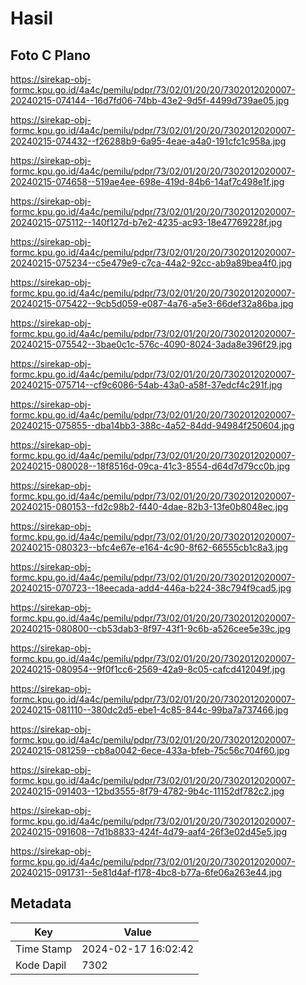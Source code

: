 # Hasil

## Foto C Plano

https://sirekap-obj-formc.kpu.go.id/4a4c/pemilu/pdpr/73/02/01/20/20/7302012020007-20240215-074144--16d7fd06-74bb-43e2-9d5f-4499d739ae05.jpg

https://sirekap-obj-formc.kpu.go.id/4a4c/pemilu/pdpr/73/02/01/20/20/7302012020007-20240215-074432--f26288b9-6a95-4eae-a4a0-191cfc1c958a.jpg

https://sirekap-obj-formc.kpu.go.id/4a4c/pemilu/pdpr/73/02/01/20/20/7302012020007-20240215-074658--519ae4ee-698e-419d-84b6-14af7c498e1f.jpg

https://sirekap-obj-formc.kpu.go.id/4a4c/pemilu/pdpr/73/02/01/20/20/7302012020007-20240215-075112--140f127d-b7e2-4235-ac93-18e47769228f.jpg

https://sirekap-obj-formc.kpu.go.id/4a4c/pemilu/pdpr/73/02/01/20/20/7302012020007-20240215-075234--c5e479e9-c7ca-44a2-92cc-ab9a89bea4f0.jpg

https://sirekap-obj-formc.kpu.go.id/4a4c/pemilu/pdpr/73/02/01/20/20/7302012020007-20240215-075422--9cb5d059-e087-4a76-a5e3-66def32a86ba.jpg

https://sirekap-obj-formc.kpu.go.id/4a4c/pemilu/pdpr/73/02/01/20/20/7302012020007-20240215-075542--3bae0c1c-576c-4090-8024-3ada8e396f29.jpg

https://sirekap-obj-formc.kpu.go.id/4a4c/pemilu/pdpr/73/02/01/20/20/7302012020007-20240215-075714--cf9c6086-54ab-43a0-a58f-37edcf4c291f.jpg

https://sirekap-obj-formc.kpu.go.id/4a4c/pemilu/pdpr/73/02/01/20/20/7302012020007-20240215-075855--dba14bb3-388c-4a52-84dd-94984f250604.jpg

https://sirekap-obj-formc.kpu.go.id/4a4c/pemilu/pdpr/73/02/01/20/20/7302012020007-20240215-080028--18f8516d-09ca-41c3-8554-d64d7d79cc0b.jpg

https://sirekap-obj-formc.kpu.go.id/4a4c/pemilu/pdpr/73/02/01/20/20/7302012020007-20240215-080153--fd2c98b2-f440-4dae-82b3-13fe0b8048ec.jpg

https://sirekap-obj-formc.kpu.go.id/4a4c/pemilu/pdpr/73/02/01/20/20/7302012020007-20240215-080323--bfc4e67e-e164-4c90-8f62-66555cb1c8a3.jpg

https://sirekap-obj-formc.kpu.go.id/4a4c/pemilu/pdpr/73/02/01/20/20/7302012020007-20240215-070723--18eecada-add4-446a-b224-38c794f9cad5.jpg

https://sirekap-obj-formc.kpu.go.id/4a4c/pemilu/pdpr/73/02/01/20/20/7302012020007-20240215-080800--cb53dab3-8f97-43f1-9c6b-a526cee5e39c.jpg

https://sirekap-obj-formc.kpu.go.id/4a4c/pemilu/pdpr/73/02/01/20/20/7302012020007-20240215-080954--9f0f1cc6-2569-42a9-8c05-cafcd412049f.jpg

https://sirekap-obj-formc.kpu.go.id/4a4c/pemilu/pdpr/73/02/01/20/20/7302012020007-20240215-081110--380dc2d5-ebe1-4c85-844c-99ba7a737466.jpg

https://sirekap-obj-formc.kpu.go.id/4a4c/pemilu/pdpr/73/02/01/20/20/7302012020007-20240215-081259--cb8a0042-6ece-433a-bfeb-75c56c704f60.jpg

https://sirekap-obj-formc.kpu.go.id/4a4c/pemilu/pdpr/73/02/01/20/20/7302012020007-20240215-091403--12bd3555-8f79-4782-9b4c-11152df782c2.jpg

https://sirekap-obj-formc.kpu.go.id/4a4c/pemilu/pdpr/73/02/01/20/20/7302012020007-20240215-091608--7d1b8833-424f-4d79-aaf4-26f3e02d45e5.jpg

https://sirekap-obj-formc.kpu.go.id/4a4c/pemilu/pdpr/73/02/01/20/20/7302012020007-20240215-091731--5e81d4af-f178-4bc8-b77a-6fe06a263e44.jpg


## Metadata

| Key        | Value               |
| ---------- | ------------------- |
| Time Stamp | 2024-02-17 16:02:42 |
| Kode Dapil | 7302                |



